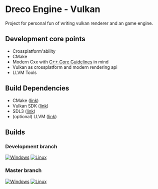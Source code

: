 # Dreco Engine - Vulkan
Project for personal fun of writing vulkan renderer and an game engine.

## Development core points
- Crossplatform'ability
- CMake
- Modern Cxx with [C++ Core Guidelines](http://isocpp.github.io/CppCoreGuidelines/CppCoreGuidelines) in mind
- Vulkan as crossplatform and modern rendering api
- LLVM Tools

## Build Dependencies
- CMake ([link](https://cmake.org/))
- Vulkan SDK ([link](https://vulkan.lunarg.com/))
- SDL3 ([link](https://github.com/libsdl-org/SDL))
- (optional) LLVM ([link](https://github.com/llvm/llvm-project/releases))
 

## Builds

### Development branch
[![Windows](https://github.com/GloryOfNight/dreco-engine-vulkan/actions/workflows/windows.yml/badge.svg?branch=development)](https://github.com/GloryOfNight/dreco-engine-vulkan/actions/workflows/windows.yml)
[![Linux](https://github.com/GloryOfNight/dreco-engine-vulkan/actions/workflows/linux.yml/badge.svg?branch=development)](https://github.com/GloryOfNight/dreco-engine-vulkan/actions/workflows/linux.yml)

### Master branch
[![Windows](https://github.com/GloryOfNight/dreco-engine-vulkan/actions/workflows/windows.yml/badge.svg?branch=master)](https://github.com/GloryOfNight/dreco-engine-vulkan/actions/workflows/windows.yml)
[![Linux](https://github.com/GloryOfNight/dreco-engine-vulkan/actions/workflows/linux.yml/badge.svg?branch=master)](https://github.com/GloryOfNight/dreco-engine-vulkan/actions/workflows/linux.yml)